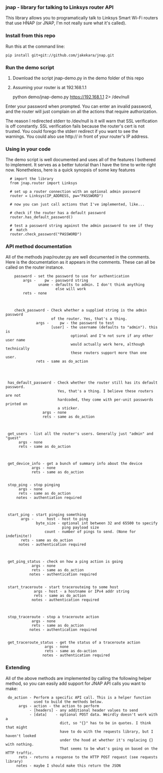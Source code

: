 ### jnap - library for talking to Linksys router API

This library allows you to programatically talk to Linksys Smart Wi-Fi
routers that use HNAP (or JNAP, I'm not really sure what it's called).

### Install from this repo

Run this at the command line:

    pip install git+git://github.com/jakekara/jnap.git

### Run the demo script

1. Download the script jnap-demo.py in the demo folder of this repo

2. Assuming your router is at 192.168.1.1

    python demo/jnap-demo.py https://192.168.1.1 2> /dev/null

Enter your password when prompted. You can enter an invalid password, and
the router will just complain on all the actions that require authorization.

The reason I redirected stderr to /dev/null is it will warn that SSL
verification is off constantly. SSL verification fails because the router's
cert is not trusted. You could forego the stderr redirect if you want to
see the warnings. You could also use http:// in front of your router's IP
address.

### Using in your code

The demo script is well documented and uses all of the features I bothered
to implement. It serves as a better tutorial than I have the time to write
right now. Nonetheless, here is a quick synopsis of some key features


      # import the library
      from jnap.router import Linksys

      # set up a router connection with an optional admin password
      router = Linksys(IP_ADDRESS, pw="PASSWORD")

      # now you can just call actions that I've implemented, like...

      # check if the router has a default password
      router.has_default_password()

      # test a password string against the admin password to see if they
      #  match
      router.check_password("PASSWORD")

### API method documentation

All of the methods jnap/router.py are well documented in the comments. Here
is the documentation as it appears in the comments. These can all be called
on the router instance.


	    password - set the password to use for authentication
	        args -    pw - password string
	               uname - defaults to admin. I don't think anything
	                       else will work
	        rets - none



	    check_password - Check whether a supplied string is the admin password
	                     of the router. Yes, that's a thing.
	              args -     pw - the password to test
	                     [user] - the username (defaults to "admin"). this is
	                              optional and I'm not sure if any other user name
	                              would actually work here, although technically
	                              these routers support more than one user.
	              rets - same as do_action




     has_default_password - Check whether the router still has its default password.
                            Yes, that's a thing. I believe these routers are not
                            hardcoded, they come with per-unit passwords printed on
                            a sticker.
                     args - none
                     rets - same as do_action



     get_users - list all the router's users. Generally just "admin" and "guest"
          args - none
          rets - same as do_action



     get_device_info - get a bunch of summary info about the device
                args - none
                rets - same as do_action


     stop_ping - stop pinging
          args - none
          rets - same as do_action
         notes - authentiation required



     start_ping - start pinging something
           args -      host - host to ping
                  byte_size - optional int between 32 and 65500 to specify
                              ping payload size
                      count - number of pings to send. (None for indefinite!)
           rets - same as do_action
          notes - authentication required



     get_ping_status - check on how a ping action is going
                args - none
                rets - same as do_action
               notes - authentication required


     start_traceroute - start tracerouteing to some host
                 args - host - a hostname or IPv4 addr string
                 rets - same as do_action
                notes - authentication required



     stop_traceroute - stop a traceroute action
                args - none
                rets - same as do_action
               notes - authentication required


     get_traceroute_status - get the status of a traceroute action
                      args - none
                      rets - same as do-action
                     notes - authentication required

### Extending

All of the above methods are implemented by calling the following helper
method, so you can easily add support for JNAP API calls you want to make:


     do_action - Perform a specific API call. This is a helper function
                 used to build the methods below.
          args - action - the action to perform
               - [headers] - any additional header values to send
               - [data]    - optional POST data. Weirdly doesn't work with a
                             dict, so "{}" has to be in quotes. I think that might
                             have to do with the requests library, but I haven't looked
                             under the hood at whether it's replacing {} with nothing.
                             That seems to be what's going on based on the HTTP traffic.
          rets - returns a response to the HTTP POST request (see requests library)
         notes - maybe I should make this return the JSON













